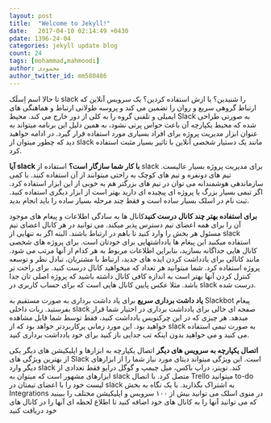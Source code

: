 ```yaml
---
layout: post
title:  "Welcome to Jekyll!"
date:   2017-04-10 02:14:49 +0430
pdate: 1396-24-04
categories: jekyll update blog
count: 24
tags: [mohammad,mahmoodi]
author: محمودی
author_twitter_id: mm580486
---
```


<p>تا حالا اسم اِسلَک slack را شنیدین؟ یا ازش استفاده کردین؟ یک سرویس آنلاین که ارتباط گروهی سریع و روان را تضمین می کند
  و پروسه طولانی ارتباط و هماهنگی های ایمیلی و تلفنی گروه را به کلی از دور خارج می کند. محیط Slack به صورتی طراحی شده
  که محیط یکپارچه آن باعث حواس پرتی نشود، به همین دلیل این برنامه میتواند به عنوان ابزار مدیریت پروژه برای افراد بسیاری
  مورد استفاده قرار گیرد. در ادامه خواهید دید که چطور میتوان از slack مانند یک دستیار شخصی آنلاین با تاثیر بسیار مثبت
  استفاده کرد.</p>
<p><b>آیا slack با کار شما سازگار است؟</b> استفاده از slack برای مدیریت پروژه بسیار عالیست. تیم های دونفره و تیم های کوچک
  به راحتی میتوانند از آن استفاده کنند. با کمی سازماندهی هوشمندانه می توان در تیم های بزرگتر هم به خوبی از این ابزار
  استفاده کرد. اگر تیمی بسیار بزرگ یا پروژه ای پیچیده ای دارید بهتر است از ابزار دیگری استفاده کنید. ثبت نام در اسلک
  بسیار ساده است و فقط چند مرحله بسیار ساده را باید انجام بدید.</p>
<p><b>برای استفاده بهتر چند کانال درست کنید</b>کانال ها به سادگی اطلاعات و پیغام های موجود آن را برای همه اعضای تیم دسترس
  پذیر میکند. می توانید در هر کانال اعضای تیم مسئول هر بخش را وارد کنید تا باهم در ارتباط باشند. البته اگر به تنهایی
  از slack استفاده میکنید این پیغام ها یادداشتهایی برای خودتان است. برای پروژه های شخصی کانال هایی جداگانه بسازید، بنابراین
  اطلاعات مربوط به هر کدام از آنها مرتب می شود. مانند کانالی برای یادداشت کردن ایده های جدید، ارتباط با مشتریان، تبادل
  نظر و توسعه پروژه استفاده کرد. شما میتوانید هر تعداد که میخواهید کانال درست کنید. برای راحت تر کنترل کردن آنها بهتر
  است به اندازه کافی کانال داشته باشید که پروژه اصلی تان جدا باشد. مثلا عکس پایین کانال هایی است که برای حساب کاربری
  در slack درست شده.</p>
<p><b>یاد داشت برداری سریع</b> برای یاد داشت برداری به صورت مستقیم به Slackbot پیغام بفرستید. ربات داخلی slack صفحه ای
  خالی برای یادداشت برداری در اختیار شما قرار میدهد. هر چیزی که در این چرکنویس یادداشت کنید، فقط توسط شما قابل مشاهده
  خواهید بود. این مورد زمانی پرکاربردتر خواهد بود که از slack به صورت تیمی استفاده می کنید و می خواهید بدون اینکه تب
  جدایی باز کنید برای خود یادداشت برداری کنید.</p>
<p><b>اتصال یکپارچه به سرویس های دیگر</b> اتصال یکپارچه به ابزارها و اپلیکیشن های دیگر یکی از بهترین ویژگی های Slack است.
  این ویژگی میتواند دیتای مورد نیاز شما را از ابزارهای دیگر وارد slack کند. تویتر، دراپ باکس، میل چیمپ و گوگل درایو فقط
  تعدادی از ابزارهای مشهور است که میتوان به slack متصل کرد. با اتصال Trello میتوانید to-do لیست خود را با اعضای تیمتان
  در slack به اشتراک بگذارید. با یک نگاه به بخش Integrations در منوی اسلک می توانید بیش از ۱۰۰ سرویس و اپلیکیشن مختلف
  را ببینید که می توانید آنها را به کانال های خود اضافه کنید تا اطلاع لحظه ای آنها را در کانال های خود دریافت کنید</p>

